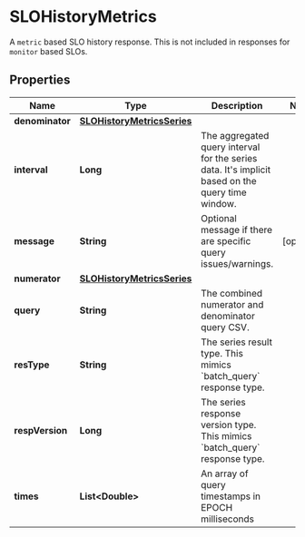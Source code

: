 # SLOHistoryMetrics

A `metric` based SLO history response. This is not included in responses for `monitor` based SLOs.

## Properties

| Name            | Type                                                      | Description                                                                                          | Notes      |
| --------------- | --------------------------------------------------------- | ---------------------------------------------------------------------------------------------------- | ---------- |
| **denominator** | [**SLOHistoryMetricsSeries**](SLOHistoryMetricsSeries.md) |                                                                                                      |
| **interval**    | **Long**                                                  | The aggregated query interval for the series data. It&#39;s implicit based on the query time window. |
| **message**     | **String**                                                | Optional message if there are specific query issues/warnings.                                        | [optional] |
| **numerator**   | [**SLOHistoryMetricsSeries**](SLOHistoryMetricsSeries.md) |                                                                                                      |
| **query**       | **String**                                                | The combined numerator and denominator query CSV.                                                    |
| **resType**     | **String**                                                | The series result type. This mimics &#x60;batch_query&#x60; response type.                           |
| **respVersion** | **Long**                                                  | The series response version type. This mimics &#x60;batch_query&#x60; response type.                 |
| **times**       | **List&lt;Double&gt;**                                    | An array of query timestamps in EPOCH milliseconds                                                   |
